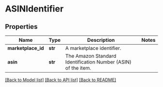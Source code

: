 # ASINIdentifier

## Properties
Name | Type | Description | Notes
------------ | ------------- | ------------- | -------------
**marketplace_id** | **str** | A marketplace identifier. | 
**asin** | **str** | The Amazon Standard Identification Number (ASIN) of the item. | 

[[Back to Model list]](../README.md#documentation-for-models) [[Back to API list]](../README.md#documentation-for-api-endpoints) [[Back to README]](../README.md)


